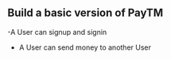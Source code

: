 
## Build a basic version of PayTM

-A User can signup and signin
- A User can send money to another User
